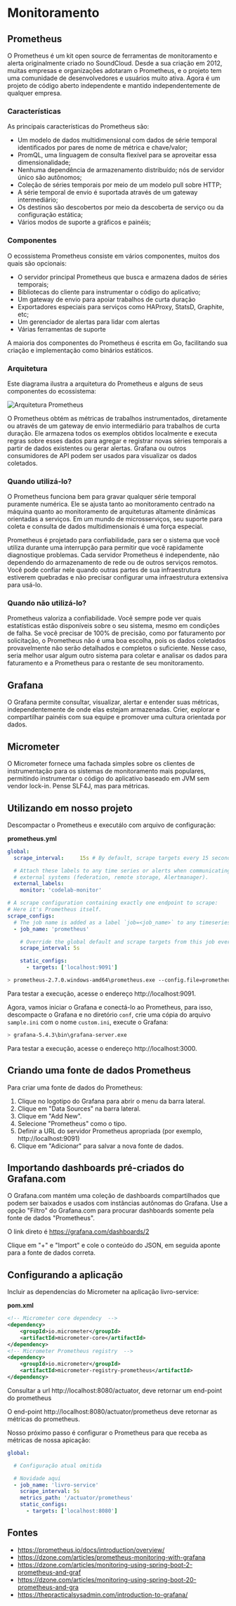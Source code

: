 # Monitoramento

## Prometheus

O Prometheus é um kit open source de ferramentas de monitoramento e alerta originalmente criado no SoundCloud. Desde a sua criação em 2012, muitas empresas e organizações adotaram o Prometheus, e o projeto tem uma comunidade de desenvolvedores e usuários muito ativa. Agora é um projeto de código aberto independente e mantido independentemente de qualquer empresa.

### Características

As principais características do Prometheus são:

- Um modelo de dados multidimensional com dados de série temporal identificados por pares de nome de métrica e chave/valor;
- PromQL, uma linguagem de consulta flexível para se aproveitar essa dimensionalidade;
- Nenhuma dependência de armazenamento distribuído; nós de servidor único são autônomos;
- Coleção de séries temporais por meio de um modelo pull sobre HTTP;
- A série temporal de envio é suportada através de um gateway intermediário;
- Os destinos são descobertos por meio da descoberta de serviço ou da configuração estática;
- Vários modos de suporte a gráficos e painéis;

### Componentes

O ecossistema Prometheus consiste em vários componentes, muitos dos quais são opcionais:

- O servidor principal Prometheus que busca e armazena dados de séries temporais;
- Bibliotecas do cliente para instrumentar o código do aplicativo;
- Um gateway de envio para apoiar trabalhos de curta duração
- Exportadores especiais para serviços como HAProxy, StatsD, Graphite, etc;
- Um gerenciador de alertas para lidar com alertas
- Várias ferramentas de suporte

A maioria dos componentes do Prometheus é escrita em Go, facilitando sua criação e implementação como binários estáticos.

### Arquitetura

Este diagrama ilustra a arquitetura do Prometheus e alguns de seus componentes do ecossistema:

![Arquitetura Prometheus](../assets/06-prom-architecture.png)

O Prometheus obtém as métricas de trabalhos instrumentados, diretamente ou através de um gateway de envio intermediário para trabalhos de curta duração. Ele armazena todos os exemplos obtidos localmente e executa regras sobre esses dados para agregar e registrar novas séries temporais a partir de dados existentes ou gerar alertas. Grafana ou outros consumidores de API podem ser usados ​​para visualizar os dados coletados.

### Quando utilizá-lo?

O Prometheus funciona bem para gravar qualquer série temporal puramente numérica. Ele se ajusta tanto ao monitoramento centrado na máquina quanto ao monitoramento de arquiteturas altamente dinâmicas orientadas a serviços. Em um mundo de microsserviços, seu suporte para coleta e consulta de dados multidimensionais é uma força especial.

Prometheus é projetado para confiabilidade, para ser o sistema que você utiliza durante uma interrupção para permitir que você rapidamente diagnostique problemas. Cada servidor Prometheus é independente, não dependendo do armazenamento de rede ou de outros serviços remotos. Você pode confiar nele quando outras partes de sua infraestrutura estiverem quebradas e não precisar configurar uma infraestrutura extensiva para usá-lo.

### Quando não utilizá-lo?

Prometheus valoriza a confiabilidade. Você sempre pode ver quais estatísticas estão disponíveis sobre o seu sistema, mesmo em condições de falha. Se você precisar de 100% de precisão, como por faturamento por solicitação, o Prometheus não é uma boa escolha, pois os dados coletados provavelmente não serão detalhados e completos o suficiente. Nesse caso, seria melhor usar algum outro sistema para coletar e analisar os dados para faturamento e a Prometheus para o restante de seu monitoramento.

## Grafana

O Grafana permite consultar, visualizar, alertar e entender suas métricas, independentemente de onde elas estejam armazenadas. Crier, explorar e compartilhar painéis com sua equipe e promover uma cultura orientada por dados.

## Micrometer

O Micrometer fornece uma fachada simples sobre os clientes de instrumentação para os sistemas de monitoramento mais populares, permitindo instrumentar o código do aplicativo baseado em JVM sem vendor lock-in. Pense SLF4J, mas para métricas.

## Utilizando em nosso projeto

Descompactar o Prometheus e executálo com arquivo de configuração:

**prometheus.yml**

```yml
global:
  scrape_interval:     15s # By default, scrape targets every 15 seconds.

  # Attach these labels to any time series or alerts when communicating with
  # external systems (federation, remote storage, Alertmanager).
  external_labels:
    monitor: 'codelab-monitor'

# A scrape configuration containing exactly one endpoint to scrape:
# Here it's Prometheus itself.
scrape_configs:
  # The job name is added as a label `job=<job_name>` to any timeseries scraped from this config.
  - job_name: 'prometheus'

    # Override the global default and scrape targets from this job every 5 seconds.
    scrape_interval: 5s

    static_configs:
      - targets: ['localhost:9091']
```

```sh
> prometheus-2.7.0.windows-amd64\prometheus.exe --config.file=prometheus.yml --web.enable-admin-api --web.listen-address=:9091
```

Para testar a execução, acesse o endereço http://localhost:9091.

Agora, vamos iniciar o Grafana e conectá-lo ao Prometheus, para isso, descompacte o Grafana e no diretório `conf`, crie uma cópia do arquivo `sample.ini` com o nome `custom.ini`, execute o Grafana:

 ```sh
> grafana-5.4.3\bin\grafana-server.exe
 ```

Para testar a execução, acesse o endereço http://localhost:3000.

## Criando uma fonte de dados Prometheus

Para criar uma fonte de dados do Prometheus:

1. Clique no logotipo do Grafana para abrir o menu da barra lateral.
1. Clique em "Data Sources" na barra lateral.
1. Clique em "Add New".
1. Selecione "Prometheus" como o tipo.
1. Definir a URL do servidor Prometheus apropriada (por exemplo, http://localhost:9091)
1. Clique em "Adicionar" para salvar a nova fonte de dados.

## Importando dashboards pré-criados do Grafana.com

O Grafana.com mantém uma coleção de dashboards compartilhados que podem ser baixados e usados com instâncias autônomas do Grafana. Use a opção "Filtro" do Grafana.com para procurar dashboards somente pela fonte de dados "Prometheus".

O link direto é https://grafana.com/dashboards/2

Clique em "+" e "Import" e cole o conteúdo do JSON, em seguida aponte para a fonte de dados correta.

## Configurando a aplicação

Incluir as dependencias do Micrometer na aplicação livro-service:

**pom.xml**

```xml
<!-- Micrometer core dependecy  -->
<dependency>
    <groupId>io.micrometer</groupId>
    <artifactId>micrometer-core</artifactId>
</dependency>
<!-- Micrometer Prometheus registry  -->
<dependency>
    <groupId>io.micrometer</groupId>
    <artifactId>micrometer-registry-prometheus</artifactId>
</dependency>
```

Consultar a url http://localhost:8080/actuator, deve retornar um end-point do prometheus

O end-point http://localhost:8080/actuator/prometheus deve retornar as métricas do prometheus.

Nosso próximo passo é configurar o Prometheus para que receba as métricas de nossa apicação:

```yml
global:

  # Configuração atual omitida

  # Novidade aqui
  - job_name: 'livro-service'
    scrape_interval: 5s
    metrics_path: '/actuator/prometheus'
    static_configs:
      - targets: ['localhost:8080']
```

## Fontes
- https://prometheus.io/docs/introduction/overview/
- https://dzone.com/articles/prometheus-monitoring-with-grafana
- https://dzone.com/articles/monitoring-using-spring-boot-2-prometheus-and-graf
- https://dzone.com/articles/monitoring-using-spring-boot-20-prometheus-and-gra
- https://thepracticalsysadmin.com/introduction-to-grafana/
